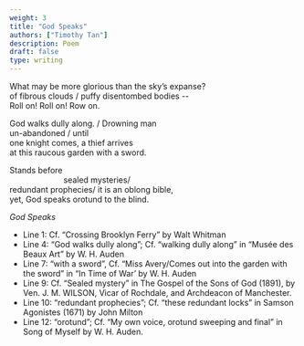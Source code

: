 ```yaml
---
weight: 3
title: "God Speaks"
authors: ["Timothy Tan"]
description: Poem
draft: false
type: writing
---
```


What may be more glorious than the sky’s expanse?  
of fibrous clouds / puffy disentombed bodies --  
Roll on! Roll on! Row on.

God walks dully along. / Drowning man  
un-abandoned / until  
one knight comes, a thief arrives  
at this raucous garden with a sword.

Stands before  
&nbsp; &nbsp; &nbsp; &nbsp;  &nbsp;  &nbsp;  &nbsp;  &nbsp;  &nbsp;  &nbsp;  &nbsp;  &nbsp; sealed mysteries/  
redundant prophecies/ it is an oblong bible,  
yet, God speaks orotund to the blind.

*God Speaks*
- Line 1: Cf. “Crossing Brooklyn Ferry” by Walt Whitman
- Line 4: “God walks dully along”; Cf. “walking dully along” in “Musée des Beaux Art” by W. H. Auden
- Line 7: “with a sword”, Cf. “Miss Avery/Comes out into the garden with the sword” in “In Time of War’ by W. H. Auden
- Line 9: Cf. “Sealed mystery” in The Gospel of the Sons of God (1891), by Ven. J. M. WILSON, Vicar of Rochdale, and Archdeacon of Manchester.
- Line 10: “redundant prophecies”; Cf. “these redundant locks” in Samson Agonistes (1671) by John Milton
- Line 12: “orotund”; Cf. “My own voice, orotund sweeping and final” in Song of Myself by W. H. Auden.
